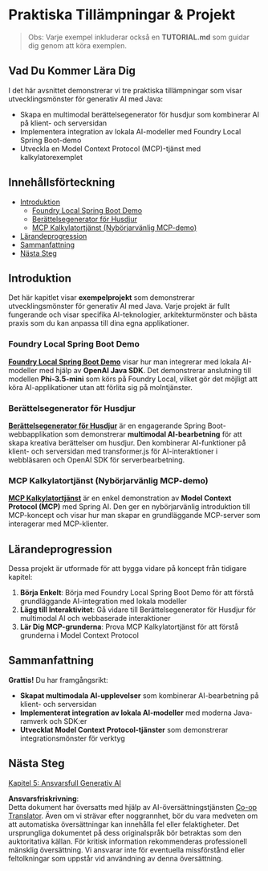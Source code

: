<!--
CO_OP_TRANSLATOR_METADATA:
{
  "original_hash": "139c227ef39d24287257d1aff6fc6973",
  "translation_date": "2025-07-25T09:35:25+00:00",
  "source_file": "04-PracticalSamples/README.md",
  "language_code": "sv"
}
-->
# Praktiska Tillämpningar & Projekt

> Obs: Varje exempel inkluderar också en **TUTORIAL.md** som guidar dig genom att köra exemplen.

## Vad Du Kommer Lära Dig
I det här avsnittet demonstrerar vi tre praktiska tillämpningar som visar utvecklingsmönster för generativ AI med Java:
- Skapa en multimodal berättelsegenerator för husdjur som kombinerar AI på klient- och serversidan
- Implementera integration av lokala AI-modeller med Foundry Local Spring Boot-demo
- Utveckla en Model Context Protocol (MCP)-tjänst med kalkylatorexemplet

## Innehållsförteckning

- [Introduktion](../../../04-PracticalSamples)
  - [Foundry Local Spring Boot Demo](../../../04-PracticalSamples)
  - [Berättelsegenerator för Husdjur](../../../04-PracticalSamples)
  - [MCP Kalkylatortjänst (Nybörjarvänlig MCP-demo)](../../../04-PracticalSamples)
- [Lärandeprogression](../../../04-PracticalSamples)
- [Sammanfattning](../../../04-PracticalSamples)
- [Nästa Steg](../../../04-PracticalSamples)

## Introduktion

Det här kapitlet visar **exempelprojekt** som demonstrerar utvecklingsmönster för generativ AI med Java. Varje projekt är fullt fungerande och visar specifika AI-teknologier, arkitekturmönster och bästa praxis som du kan anpassa till dina egna applikationer.

### Foundry Local Spring Boot Demo

**[Foundry Local Spring Boot Demo](foundrylocal/README.md)** visar hur man integrerar med lokala AI-modeller med hjälp av **OpenAI Java SDK**. Det demonstrerar anslutning till modellen **Phi-3.5-mini** som körs på Foundry Local, vilket gör det möjligt att köra AI-applikationer utan att förlita sig på molntjänster.

### Berättelsegenerator för Husdjur

**[Berättelsegenerator för Husdjur](petstory/README.md)** är en engagerande Spring Boot-webbapplikation som demonstrerar **multimodal AI-bearbetning** för att skapa kreativa berättelser om husdjur. Den kombinerar AI-funktioner på klient- och serversidan med transformer.js för AI-interaktioner i webbläsaren och OpenAI SDK för serverbearbetning.

### MCP Kalkylatortjänst (Nybörjarvänlig MCP-demo)

**[MCP Kalkylatortjänst](mcp/calculator/README.md)** är en enkel demonstration av **Model Context Protocol (MCP)** med Spring AI. Den ger en nybörjarvänlig introduktion till MCP-koncept och visar hur man skapar en grundläggande MCP-server som interagerar med MCP-klienter.

## Lärandeprogression

Dessa projekt är utformade för att bygga vidare på koncept från tidigare kapitel:

1. **Börja Enkelt**: Börja med Foundry Local Spring Boot Demo för att förstå grundläggande AI-integration med lokala modeller
2. **Lägg till Interaktivitet**: Gå vidare till Berättelsegenerator för Husdjur för multimodal AI och webbaserade interaktioner
3. **Lär Dig MCP-grunderna**: Prova MCP Kalkylatortjänst för att förstå grunderna i Model Context Protocol

## Sammanfattning

**Grattis!** Du har framgångsrikt:

- **Skapat multimodala AI-upplevelser** som kombinerar AI-bearbetning på klient- och serversidan
- **Implementerat integration av lokala AI-modeller** med moderna Java-ramverk och SDK:er
- **Utvecklat Model Context Protocol-tjänster** som demonstrerar integrationsmönster för verktyg

## Nästa Steg

[Kapitel 5: Ansvarsfull Generativ AI](../05-ResponsibleGenAI/README.md)

**Ansvarsfriskrivning**:  
Detta dokument har översatts med hjälp av AI-översättningstjänsten [Co-op Translator](https://github.com/Azure/co-op-translator). Även om vi strävar efter noggrannhet, bör du vara medveten om att automatiska översättningar kan innehålla fel eller felaktigheter. Det ursprungliga dokumentet på dess originalspråk bör betraktas som den auktoritativa källan. För kritisk information rekommenderas professionell mänsklig översättning. Vi ansvarar inte för eventuella missförstånd eller feltolkningar som uppstår vid användning av denna översättning.